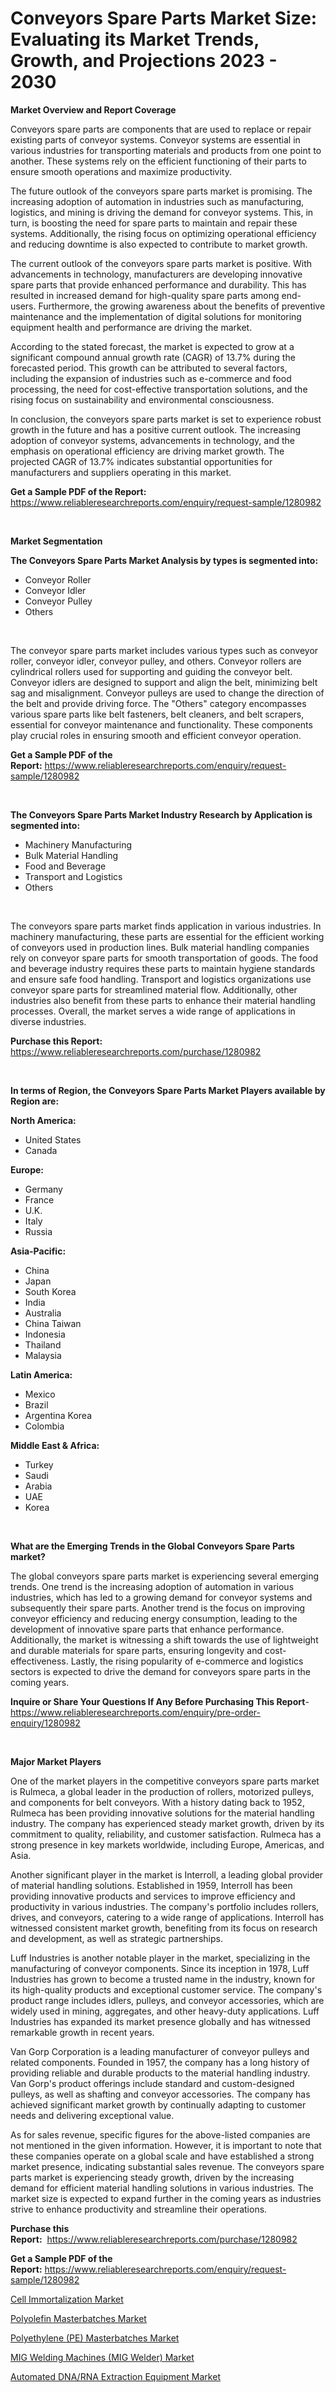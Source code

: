 <p><h1>Conveyors Spare Parts Market Size: Evaluating its Market Trends, Growth, and Projections 2023 - 2030</h1></p><p><strong>Market Overview and Report Coverage</strong></p>
<p><p>Conveyors spare parts are components that are used to replace or repair existing parts of conveyor systems. Conveyor systems are essential in various industries for transporting materials and products from one point to another. These systems rely on the efficient functioning of their parts to ensure smooth operations and maximize productivity.</p><p>The future outlook of the conveyors spare parts market is promising. The increasing adoption of automation in industries such as manufacturing, logistics, and mining is driving the demand for conveyor systems. This, in turn, is boosting the need for spare parts to maintain and repair these systems. Additionally, the rising focus on optimizing operational efficiency and reducing downtime is also expected to contribute to market growth.</p><p>The current outlook of the conveyors spare parts market is positive. With advancements in technology, manufacturers are developing innovative spare parts that provide enhanced performance and durability. This has resulted in increased demand for high-quality spare parts among end-users. Furthermore, the growing awareness about the benefits of preventive maintenance and the implementation of digital solutions for monitoring equipment health and performance are driving the market.</p><p>According to the stated forecast, the market is expected to grow at a significant compound annual growth rate (CAGR) of 13.7% during the forecasted period. This growth can be attributed to several factors, including the expansion of industries such as e-commerce and food processing, the need for cost-effective transportation solutions, and the rising focus on sustainability and environmental consciousness.</p><p>In conclusion, the conveyors spare parts market is set to experience robust growth in the future and has a positive current outlook. The increasing adoption of conveyor systems, advancements in technology, and the emphasis on operational efficiency are driving market growth. The projected CAGR of 13.7% indicates substantial opportunities for manufacturers and suppliers operating in this market.</p></p>
<p><strong>Get a Sample PDF of the Report:</strong> <a href="https://www.reliableresearchreports.com/enquiry/request-sample/1280982">https://www.reliableresearchreports.com/enquiry/request-sample/1280982</a></p>
<p>&nbsp;</p>
<p><strong>Market Segmentation</strong></p>
<p><strong>The Conveyors Spare Parts Market Analysis by types is segmented into:</strong></p>
<p><ul><li>Conveyor Roller</li><li>Conveyor Idler</li><li>Conveyor Pulley</li><li>Others</li></ul></p>
<p>&nbsp;</p>
<p><p>The conveyor spare parts market includes various types such as conveyor roller, conveyor idler, conveyor pulley, and others. Conveyor rollers are cylindrical rollers used for supporting and guiding the conveyor belt. Conveyor idlers are designed to support and align the belt, minimizing belt sag and misalignment. Conveyor pulleys are used to change the direction of the belt and provide driving force. The "Others" category encompasses various spare parts like belt fasteners, belt cleaners, and belt scrapers, essential for conveyor maintenance and functionality. These components play crucial roles in ensuring smooth and efficient conveyor operation.</p></p>
<p><strong>Get a Sample PDF of the Report:</strong>&nbsp;<a href="https://www.reliableresearchreports.com/enquiry/request-sample/1280982">https://www.reliableresearchreports.com/enquiry/request-sample/1280982</a></p>
<p>&nbsp;</p>
<p><strong>The Conveyors Spare Parts Market Industry Research by Application is segmented into:</strong></p>
<p><ul><li>Machinery Manufacturing</li><li>Bulk Material Handling</li><li>Food and Beverage</li><li>Transport and Logistics</li><li>Others</li></ul></p>
<p>&nbsp;</p>
<p><p>The conveyors spare parts market finds application in various industries. In machinery manufacturing, these parts are essential for the efficient working of conveyors used in production lines. Bulk material handling companies rely on conveyor spare parts for smooth transportation of goods. The food and beverage industry requires these parts to maintain hygiene standards and ensure safe food handling. Transport and logistics organizations use conveyor spare parts for streamlined material flow. Additionally, other industries also benefit from these parts to enhance their material handling processes. Overall, the market serves a wide range of applications in diverse industries.</p></p>
<p><strong>Purchase this Report:</strong>&nbsp; <a href="https://www.reliableresearchreports.com/purchase/1280982">https://www.reliableresearchreports.com/purchase/1280982</a></p>
<p>&nbsp;</p>
<p><strong>In terms of Region, the Conveyors Spare Parts Market Players available by Region are:</strong></p>
<p>
    <p> <strong> North America: </strong>
        <ul>
            <li>United States</li>
            <li>Canada</li>
        </ul>
        </p> 
    <p> <strong> Europe: </strong>
        <ul>
            <li>Germany</li>
            <li>France</li>
            <li>U.K.</li>
            <li>Italy</li>
            <li>Russia</li>
        </ul>
        </p> 
    <p> <strong> Asia-Pacific: </strong>
        <ul>
            <li>China</li>
            <li>Japan</li>
            <li>South Korea</li>
            <li>India</li>
            <li>Australia</li>
            <li>China Taiwan</li>
            <li>Indonesia</li>
            <li>Thailand</li>
            <li>Malaysia</li>
        </ul>
        </p> 
    <p> <strong> Latin America: </strong>
        <ul>
            <li>Mexico</li>
            <li>Brazil</li>
            <li>Argentina Korea</li>
            <li>Colombia</li>
        </ul>
        </p> 
    <p> <strong> Middle East & Africa: </strong>
        <ul>
            <li>Turkey</li>
            <li>Saudi</li>
            <li>Arabia</li>
            <li>UAE</li>
            <li>Korea</li>
        </ul>
    </p>
    </p>
<p>&nbsp;</p>
<p><strong>What are the Emerging Trends in the Global Conveyors Spare Parts market?</strong></p>
<p><p>The global conveyors spare parts market is experiencing several emerging trends. One trend is the increasing adoption of automation in various industries, which has led to a growing demand for conveyor systems and subsequently their spare parts. Another trend is the focus on improving conveyor efficiency and reducing energy consumption, leading to the development of innovative spare parts that enhance performance. Additionally, the market is witnessing a shift towards the use of lightweight and durable materials for spare parts, ensuring longevity and cost-effectiveness. Lastly, the rising popularity of e-commerce and logistics sectors is expected to drive the demand for conveyors spare parts in the coming years.</p></p>
<p><strong>Inquire or Share Your Questions If Any Before Purchasing This Report</strong>- <a href="https://www.reliableresearchreports.com/enquiry/pre-order-enquiry/1280982">https://www.reliableresearchreports.com/enquiry/pre-order-enquiry/1280982</a></p>
<p>&nbsp;</p>
<p><strong>Major Market Players</strong></p>
<p><p>One of the market players in the competitive conveyors spare parts market is Rulmeca, a global leader in the production of rollers, motorized pulleys, and components for belt conveyors. With a history dating back to 1952, Rulmeca has been providing innovative solutions for the material handling industry. The company has experienced steady market growth, driven by its commitment to quality, reliability, and customer satisfaction. Rulmeca has a strong presence in key markets worldwide, including Europe, Americas, and Asia.</p><p>Another significant player in the market is Interroll, a leading global provider of material handling solutions. Established in 1959, Interroll has been providing innovative products and services to improve efficiency and productivity in various industries. The company's portfolio includes rollers, drives, and conveyors, catering to a wide range of applications. Interroll has witnessed consistent market growth, benefiting from its focus on research and development, as well as strategic partnerships.</p><p>Luff Industries is another notable player in the market, specializing in the manufacturing of conveyor components. Since its inception in 1978, Luff Industries has grown to become a trusted name in the industry, known for its high-quality products and exceptional customer service. The company's product range includes idlers, pulleys, and conveyor accessories, which are widely used in mining, aggregates, and other heavy-duty applications. Luff Industries has expanded its market presence globally and has witnessed remarkable growth in recent years.</p><p>Van Gorp Corporation is a leading manufacturer of conveyor pulleys and related components. Founded in 1957, the company has a long history of providing reliable and durable products to the material handling industry. Van Gorp's product offerings include standard and custom-designed pulleys, as well as shafting and conveyor accessories. The company has achieved significant market growth by continually adapting to customer needs and delivering exceptional value.</p><p>As for sales revenue, specific figures for the above-listed companies are not mentioned in the given information. However, it is important to note that these companies operate on a global scale and have established a strong market presence, indicating substantial sales revenue. The conveyors spare parts market is experiencing steady growth, driven by the increasing demand for efficient material handling solutions in various industries. The market size is expected to expand further in the coming years as industries strive to enhance productivity and streamline their operations.</p></p>
<p><strong>Purchase this Report:</strong>&nbsp;&nbsp;<a href="https://www.reliableresearchreports.com/purchase/1280982">https://www.reliableresearchreports.com/purchase/1280982</a></p>
<p></p>
<p><strong>Get a Sample PDF of the Report:</strong>&nbsp;<a href="https://www.reliableresearchreports.com/enquiry/request-sample/1280982">https://www.reliableresearchreports.com/enquiry/request-sample/1280982</a></p>
<p><p><a href="https://medium.com/@amandagarza17/cell-immortalization-market-the-key-to-successful-business-strategy-forecast-till-2030-267b5dafea74">Cell Immortalization Market</a></p><p><a href="https://github.com/castoriffic/Market-Research-Report-List-1/blob/main/polyolefin-masterbatches-market.md">Polyolefin Masterbatches Market</a></p><p><a href="https://github.com/ashepherd82/Market-Research-Report-List-1/blob/main/polyethylene-pe-masterbatches-market.md">Polyethylene (PE) Masterbatches Market</a></p><p><a href="https://www.linkedin.com/pulse/mig-welding-machines-welder-market-size-growth-forecast-from-karae/">MIG Welding Machines (MIG Welder) Market</a></p><p><a href="https://www.linkedin.com/pulse/automated-dnarna-extraction-equipment-market-insights-players-hcohe/">Automated DNA/RNA Extraction Equipment Market</a></p></p>